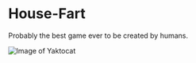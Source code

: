 # House-Fart


Probably the best game ever to be created by humans.


![Image of Yaktocat](https://static.toiimg.com/thumb/msid-67586673,width-800,height-600,resizemode-75,imgsize-3918697,pt-32,y_pad-40/67586673.jpg)

